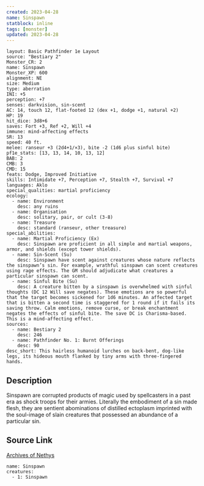 ```yaml
---
created: 2023-04-28
name: Sinspawn
statblock: inline
tags: [monster]
updated: 2023-04-28
---
```

```statblock
layout: Basic Pathfinder 1e Layout
source: "Bestiary 2"
Monster_CR: 2
name: Sinspawn
Monster_XP: 600
alignment: NE
size: Medium
type: aberration
INI: +5
perception: +7
senses: darkvision, sin-scent
AC: 14, touch 12, flat-footed 12 (dex +1, dodge +1, natural +2)
HP: 19
hit_dice: 3d8+6
saves: Fort +3, Ref +2, Will +4
immune: mind-affecting effects
SR: 13
speed: 40 ft.
melee: ranseur +3 (2d4+1/×3), bite -2 (1d6 plus sinful bite)
pf1e_stats: [13, 13, 14, 10, 13, 12]
BAB: 2
CMB: 3
CMD: 15
feats: Dodge, Improved Initiative
skills: Intimidate +7, Perception +7, Stealth +7, Survival +7
languages: Aklo
special_qualities: martial proficiency
ecology:
  - name: Environment
    desc: any ruins
  - name: Organisation
    desc: solitary, pair, or cult (3-8)
  - name: Treasure
    desc: standard (ranseur, other treasure)
special_abilities:
  - name: Martial Proficiency (Ex)
    desc: Sinspawn are proficient in all simple and martial weapons, armor, and shields (except tower shields).
  - name: Sin-Scent (Su)
    desc: Sinspawn have scent against creatures whose nature reflects the sinspawn’s sin. For example, wrathful sinspawn can scent creatures using rage effects. The GM should adjudicate what creatures a particular sinspawn can scent.
  - name: Sinful Bite (Su)
    desc: A creature bitten by a sinspawn is overwhelmed with sinful thoughts (DC 12 Will save negates). These emotions are so powerful that the target becomes sickened for 1d6 minutes. An affected target that is bitten a second time is staggered for 1 round if it fails its saving throw. Calm emotions, remove curse, or break enchantment negates the effects of sinful bite. The save DC is Charisma-based. This is a mind-affecting effect.
sources:
  - name: Bestiary 2
    desc: 246
  - name: Pathfinder No. 1: Burnt Offerings
    desc: 90
desc_short: This hairless humanoid lurches on back-bent, dog-like legs, its hideous mouth flanked by tiny arms with three-fingered hands.
```
## Description
Sinspawn are corrupted products of magic used by spellcasters in a past era as shock troops for their armies. Literally the embodiment of a sin made flesh, they are sentient abominations of distilled ectoplasm imprinted with the soul-image of slain creatures that possessed an abundance of a particular sin.
## Source Link
[Archives of Nethys](https://aonprd.com/MonsterDisplay.aspx?ItemName=Sinspawn)
```encounter-table
name: Sinspawn
creatures:
  - 1: Sinspawn
```
